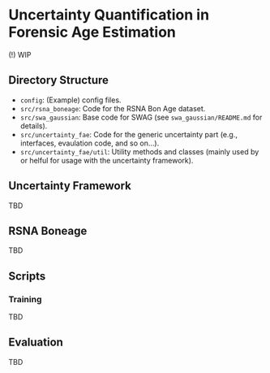 # Uncertainty Quantification in Forensic Age Estimation

(!) WIP

## Directory Structure
- `config`: (Example) config files.
- `src/rsna_boneage`: Code for the RSNA Bon Age dataset.
- `src/swa_gaussian`: Base code for SWAG (see `swa_gaussian/README.md` for
  details).
- `src/uncertainty_fae`: Code for the generic uncertainty part (e.g.,
  interfaces, evaulation code, and so on...).
- `src/uncertainty_fae/util`: Utility methods and classes (mainly used by or
  helful for usage with the uncertainty framework).

## Uncertainty Framework
TBD

## RSNA Boneage
TBD

## Scripts

### Training
TBD

## Evaluation
TBD
